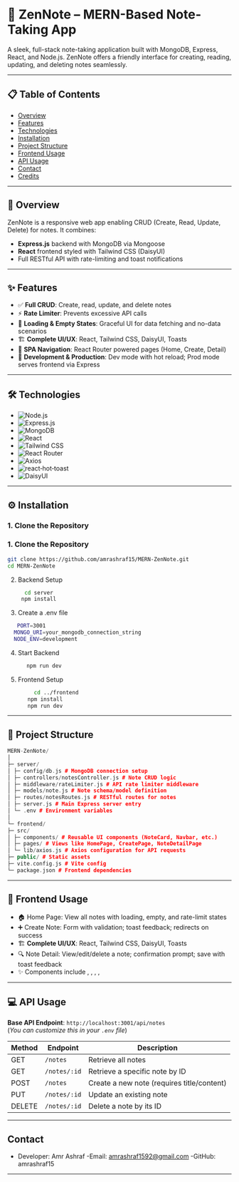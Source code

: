 # 📝 ZenNote – MERN-Based Note-Taking App

A sleek, full-stack note-taking application built with MongoDB, Express, React, and Node.js. ZenNote offers a friendly interface for creating, reading, updating, and deleting notes seamlessly.

---

## 📋 Table of Contents

- [Overview](#-overview)  
- [Features](#-features)  
- [Technologies](#-technologies)  
- [Installation](#-installation)  
- [Project Structure](#-project-structure)  
- [Frontend Usage](#-frontend-usage)  
- [API Usage](#-api-usage)  
- [Contact](#-contact)  
- [Credits](#-credits)  

---

## 📖 Overview

ZenNote is a responsive web app enabling CRUD (Create, Read, Update, Delete) for notes. It combines:

- **Express.js** backend with MongoDB via Mongoose  
- **React** frontend styled with Tailwind CSS (DaisyUI)  
- Full RESTful API with rate-limiting and toast notifications  

---

## ✨ Features

- ✅ **Full CRUD**: Create, read, update, and delete notes  
- ⚡️ **Rate Limiter**: Prevents excessive API calls  
- 🧩 **Loading & Empty States**: Graceful UI for data fetching and no-data scenarios  
- 🏗 **Complete UI/UX**: React, Tailwind CSS, DaisyUI, Toasts  
- 🔁 **SPA Navigation**: React Router powered pages (Home, Create, Detail)  
- 🔧 **Development & Production**: Dev mode with hot reload; Prod mode serves frontend via Express  

---

## 🛠 Technologies

- ![Node.js](https://img.shields.io/badge/Node.js-339933?style=for-the-badge&logo=node.js)  
- ![Express.js](https://img.shields.io/badge/Express.js-000000?style=for-the-badge&logo=express)  
- ![MongoDB](https://img.shields.io/badge/MongoDB-4EA94B?style=for-the-badge&logo=mongodb)  
- ![React](https://img.shields.io/badge/React-20232A?style=for-the-badge&logo=react)  
- ![Tailwind CSS](https://img.shields.io/badge/Tailwind_CSS-38B2AC?style=for-the-badge&logo=tailwind-css)  
- ![React Router](https://img.shields.io/badge/React_Router-CA4245?style=for-the-badge&logo=react-router)  
- ![Axios](https://img.shields.io/badge/Axios-5A29E4?style=for-the-badge&logo=axios)  
- ![react‑hot‑toast](https://img.shields.io/badge/react--hot--toast-FF6F61?style=for-the-badge)  
- ![DaisyUI](https://img.shields.io/badge/DaisyUI-F6D860?style=for-the-badge)  

---

## ⚙️ Installation

### 1. Clone the Repository  
### 1. Clone the Repository
   ```sh
   git clone https://github.com/amrashraf15/MERN-ZenNote.git
   cd MERN-ZenNote
   ```
2. Backend Setup
   ```sh
     cd server
    npm install
   ```
3. Create a .env file
  ```sh
     PORT=3001
    MONGO_URI=your_mongodb_connection_string
    NODE_ENV=development
   ```
4. Start Backend
  ```sh
        npm run dev
   ```
5. Frontend Setup
   ```sh
        cd ../frontend
      npm install
      npm run dev
   ```
---
## 🧭 Project Structure

```C++
MERN-ZenNote/
│
├─ server/
│ ├─ config/db.js # MongoDB connection setup
│ ├─ controllers/notesController.js # Note CRUD logic
│ ├─ middleware/rateLimiter.js # API rate limiter middleware
│ ├─ models/note.js # Note schema/model definition
│ ├─ routes/notesRoutes.js # RESTful routes for notes
│ ├─ server.js # Main Express server entry
│ └─ .env # Environment variables
│
└─ frontend/
├─ src/
│ ├─ components/ # Reusable UI components (NoteCard, Navbar, etc.)
│ ├─ pages/ # Views like HomePage, CreatePage, NoteDetailPage
│ └─ lib/axios.js # Axios configuration for API requests
├─ public/ # Static assets
├─ vite.config.js # Vite config
└─ package.json # Frontend dependencies
```
---
## 🔧 Frontend Usage
  
- 🏠 Home Page: View all notes with loading, empty, and rate-limit states  
- ➕ Create Note: Form with validation; toast feedback; redirects on success
- 🏗 **Complete UI/UX**: React, Tailwind CSS, DaisyUI, Toasts  
- 🔍 Note Detail: View/edit/delete a note; confirmation prompt; save with toast feedback 
- ✨ Components include <Navbar />, <NoteCard />, <Loading />, <RateLimitedUI />, <NotesNotFound />

---

## 💻 API Usage

**Base API Endpoint**: `http://localhost:3001/api/notes`  
(*You can customize this in your `.env` file*)

| Method | Endpoint       | Description                             |
|--------|----------------|-----------------------------------------|
| GET    | `/notes`       | Retrieve all notes                      |
| GET    | `/notes/:id`   | Retrieve a specific note by ID          |
| POST   | `/notes`       | Create a new note (requires title/content) |
| PUT    | `/notes/:id`   | Update an existing note                 |
| DELETE | `/notes/:id`   | Delete a note by its ID                 |

---
## Contact
- Developer: Amr Ashraf
-Email: amrashraf1592@gmail.com
-GitHub: amrashraf15
---





















   
